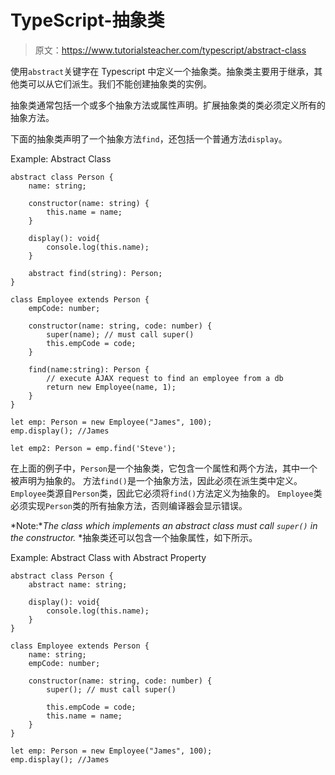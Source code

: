 # TypeScript-抽象类

> 原文：<https://www.tutorialsteacher.com/typescript/abstract-class>

使用`abstract`关键字在 Typescript 中定义一个抽象类。抽象类主要用于继承，其他类可以从它们派生。我们不能创建抽象类的实例。

抽象类通常包括一个或多个抽象方法或属性声明。扩展抽象类的类必须定义所有的抽象方法。

下面的抽象类声明了一个抽象方法`find`，还包括一个普通方法`display`。

Example: Abstract Class 

```
abstract class Person {
    name: string;

    constructor(name: string) {
        this.name = name;
    }

    display(): void{
        console.log(this.name);
    }

    abstract find(string): Person;
}

class Employee extends Person { 
    empCode: number;

    constructor(name: string, code: number) { 
        super(name); // must call super()
        this.empCode = code;
    }

    find(name:string): Person { 
        // execute AJAX request to find an employee from a db
        return new Employee(name, 1);
    }
}

let emp: Person = new Employee("James", 100);
emp.display(); //James

let emp2: Person = emp.find('Steve'); 
```

在上面的例子中，`Person`是一个抽象类，它包含一个属性和两个方法，其中一个被声明为抽象的。 方法`find()`是一个抽象方法，因此必须在派生类中定义。 `Employee`类源自`Person`类，因此它必须将`find()`方法定义为抽象的。 `Employee`类必须实现`Person`类的所有抽象方法，否则编译器会显示错误。

*Note:**The class which implements an abstract class must call `super()` in the constructor.* *抽象类还可以包含一个抽象属性，如下所示。

Example: Abstract Class with Abstract Property 

```
abstract class Person {
    abstract name: string;

    display(): void{
        console.log(this.name);
    }
}

class Employee extends Person { 
    name: string;
    empCode: number;

    constructor(name: string, code: number) { 
        super(); // must call super()

        this.empCode = code;
        this.name = name;
    }
}

let emp: Person = new Employee("James", 100);
emp.display(); //James 
```

